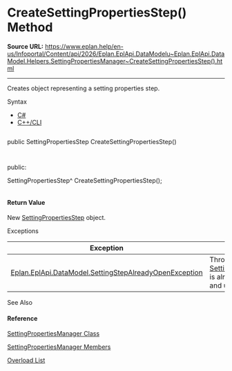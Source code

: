 # CreateSettingPropertiesStep() Method

**Source URL:** https://www.eplan.help/en-us/Infoportal/Content/api/2026/Eplan.EplApi.DataModelu~Eplan.EplApi.DataModel.Helpers.SettingPropertiesManager~CreateSettingPropertiesStep().html

---

Creates object representing a setting properties step.

Syntax

- [C#](#i-syntax-CS)
- [C++/CLI](#i-syntax-CPP2005)

```
```
public SettingPropertiesStep CreateSettingPropertiesStep()
```
```

```
```
public:
SettingPropertiesStep^ CreateSettingPropertiesStep();
```
```

#### Return Value

New [SettingPropertiesStep](Eplan.EplApi.DataModelu~Eplan.EplApi.DataModel.Helpers.SettingPropertiesStep.html) object.

Exceptions

| Exception | Description |
| --- | --- |
| [Eplan.EplApi.DataModel.SettingStepAlreadyOpenException](Eplan.EplApi.DataModelu~Eplan.EplApi.DataModel.SettingStepAlreadyOpenException.html) | Thrown when a [SettingPropertiesStep](Eplan.EplApi.DataModelu~Eplan.EplApi.DataModel.Helpers.SettingPropertiesStep.html) is already created and used. |



See Also

#### Reference

[SettingPropertiesManager Class](Eplan.EplApi.DataModelu~Eplan.EplApi.DataModel.Helpers.SettingPropertiesManager.html)
  
[SettingPropertiesManager Members](Eplan.EplApi.DataModelu~Eplan.EplApi.DataModel.Helpers.SettingPropertiesManager_members.html)
  
[Overload List](Eplan.EplApi.DataModelu~Eplan.EplApi.DataModel.Helpers.SettingPropertiesManager~CreateSettingPropertiesStep.html)